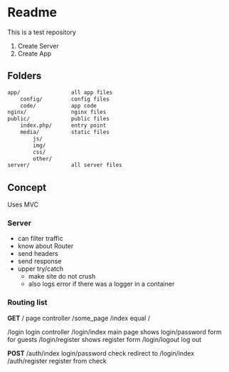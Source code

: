 # Readme

This is a test repository

1. Create Server
2. Create App

## Folders

```txt
app/                all app files  
    config/         config files  
    code/           app code
nginx/              nginx files
public/             public files  
    index.php/      entry point  
    media/          static files  
        js/  
        img/  
        css/  
        other/  
server/             all server files  
```

## Concept

Uses MVC

### Server

- can filter traffic
- know about Router
- send headers
- send response
- upper try/catch
  - make site do not crush
  - also logs error if there was a logger in a container

### Routing list

**GET**
/               page controller
/some_page
/index          equal /

/login          login controller
/login/index    main page
                shows login/password form for guests
/login/register shows register form
/login/logout   log out

**POST**
/auth/index     login/password check
                redirect to /login/index
/auth/register  register from check
